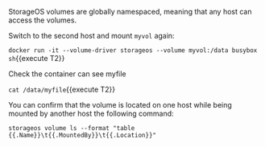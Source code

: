 StorageOS volumes are globally namespaced, meaning that any host can access the volumes.

Switch to the second host and mount `myvol` again:

`docker run -it --volume-driver storageos --volume myvol:/data busybox sh`{{execute T2}}

Check the container can see myfile

`cat /data/myfile`{{execute T2}}

You can confirm that the volume is located on one host while being mounted by
another host the following command:

`storageos volume ls --format "table {{.Name}}\t{{.MountedBy}}\t{{.Location}}"`
